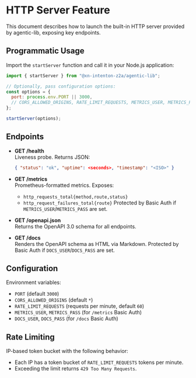 # HTTP Server Feature

This document describes how to launch the built-in HTTP server provided by agentic-lib, exposing key endpoints.

## Programmatic Usage

Import the `startServer` function and call it in your Node.js application:

```js
import { startServer } from "@xn-intenton-z2a/agentic-lib";

// Optionally, pass configuration options:
const options = {
  port: process.env.PORT || 3000,
  // CORS_ALLOWED_ORIGINS, RATE_LIMIT_REQUESTS, METRICS_USER, METRICS_PASS, DOCS_USER, DOCS_PASS
};

startServer(options);
```

## Endpoints

- **GET /health**  
  Liveness probe. Returns JSON:
  ```json
  { "status": "ok", "uptime": <seconds>, "timestamp": "<ISO>" }
  ```

- **GET /metrics**  
  Prometheus-formatted metrics. Exposes:
  - `http_requests_total{method,route,status}`
  - `http_request_failures_total{route}`
  Protected by Basic Auth if `METRICS_USER`/`METRICS_PASS` are set.

- **GET /openapi.json**  
  Returns the OpenAPI 3.0 schema for all endpoints.

- **GET /docs**  
  Renders the OpenAPI schema as HTML via Markdown. Protected by Basic Auth if `DOCS_USER`/`DOCS_PASS` are set.

## Configuration

Environment variables:

- `PORT` (default `3000`)
- `CORS_ALLOWED_ORIGINS` (default `*`)
- `RATE_LIMIT_REQUESTS` (requests per minute, default `60`)
- `METRICS_USER`, `METRICS_PASS` (for `/metrics` Basic Auth)
- `DOCS_USER`, `DOCS_PASS` (for `/docs` Basic Auth)

## Rate Limiting

IP-based token bucket with the following behavior:

- Each IP has a token bucket of `RATE_LIMIT_REQUESTS` tokens per minute.
- Exceeding the limit returns `429 Too Many Requests`.

